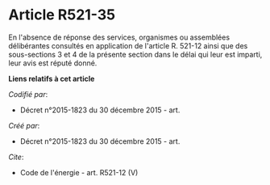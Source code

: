 # Article R521-35

En l'absence de réponse des services, organismes ou assemblées délibérantes consultés en application de l'article R. 521-12
ainsi que des sous-sections 3 et 4 de la présente section dans le délai qui leur est imparti, leur avis est réputé donné.

**Liens relatifs à cet article**

_Codifié par_:

  - Décret n°2015-1823 du 30 décembre 2015 - art.

_Créé par_:

  - Décret n°2015-1823 du 30 décembre 2015 - art.

_Cite_:

  - Code de l'énergie - art. R521-12 (V)
